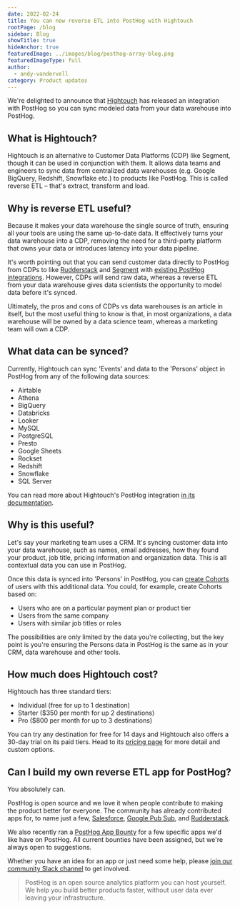 ```yaml
---
date: 2022-02-24
title: You can now reverse ETL into PostHog with Hightouch
rootPage: /blog
sidebar: Blog
showTitle: true
hideAnchor: true
featuredImage: ../images/blog/posthog-array-blog.png
featuredImageType: full
author:
  - andy-vandervell
category: Product updates
---
```


We're delighted to announce that [Hightouch](https://hightouch.io/) has released an integration with PostHog so you can sync modeled data from your data warehouse into PostHog.

## What is Hightouch?

Hightouch is an alternative to Customer Data Platforms (CDP) like Segment, though it can be used in conjunction with them. It allows data teams and engineers to sync data from centralized data warehouses (e.g. Google BigQuery, Redshift, Snowflake etc.) to products like PostHog. This is called reverse ETL – that's extract, transform and load.

## Why is reverse ETL useful?

Because it makes your data warehouse the single source of truth, ensuring all your tools are using the same up-to-date data. It effectively turns your data warehouse into a CDP, removing the need for a third-party platform that owns your data or introduces latency into your data pipeline.

It's worth pointing out that you can send customer data directly to PostHog from CDPs to like [Rudderstack](/docs/integrate/third-party/rudderstack) and [Segment](/docs/integrate/third-party/segment) with [existing PostHog integrations](/integrations). However, CDPs will send raw data, whereas a reverse ETL from your data warehouse gives data scientists the opportunity to model data before it's synced. 

Ultimately, the pros and cons of CDPs vs data warehouses is an article in itself, but the most useful thing to know is that, in most organizations, a data warehouse will be owned by a data science team, whereas a marketing team will own a CDP.

## What data can be synced?

Currently, Hightouch can sync 'Events' and data to the 'Persons' object in PostHog from any of the following data sources:

- Airtable
- Athena
- BigQuery
- Databricks
- Looker
- MySQL
- PostgreSQL
- Presto
- Google Sheets
- Rockset
- Redshift
- Snowflake
- SQL Server

You can read more about Hightouch's PostHog integration [in its documentation](https://hightouch.io/docs/destinations/posthog/).

## Why is this useful?

Let's say your marketing team uses a CRM. It's syncing customer data into your data warehouse, such as names, email addresses, how they found your product, job title, pricing information and organization data. This is all contextual data you can use in PostHog.

Once this data is synced into 'Persons' in PostHog, you can [create Cohorts](/tutorials/cohorts) of users with this additional data. You could, for example, create Cohorts based on:

- Users who are on a particular payment plan or product tier
- Users from the same company
- Users with similar job titles or roles

The possibilities are only limited by the data you're collecting, but the key point is you're ensuring the Persons data in PostHog is the same as in your CRM, data warehouse and other tools.

## How much does Hightouch cost?

Hightouch has three standard tiers:

- Individual (free for up to 1 destination)
- Starter ($350 per month for up 2 destinations)
- Pro ($800 per month for up to 3 destinations)

You can try any destination for free for 14 days and Hightouch also offers a 30-day trial on its paid tiers. Head to its [pricing page](https://hightouch.io/pricing/) for more detail and custom options.

## Can I build my own reverse ETL app for PostHog?

You absolutely can. 

PostHog is open source and we love it when people contribute to making the product better for everyone. The community has already contributed apps for, to name just a few, [Salesforce](https://github.com/Vinovest/posthog-salesforce), [Google Pub Sub](https://github.com/vendasta/pubsub-plugin), and [Rudderstack](https://github.com/rudderlabs/rudderstack-posthog-plugin).

We also recently ran a [PostHog App Bounty](https://github.com/PostHog/posthog/issues/8437) for a few specific apps we'd like have on PostHog. All current bounties have been assigned, but we're always open to suggestions.

Whether you have an idea for an app or just need some help, please [join our community Slack channel](/slack) to get involved.

> PostHog is an open source analytics platform you can host yourself. We help you build better products faster, without user data ever leaving your infrastructure.

<ArrayCTA />
